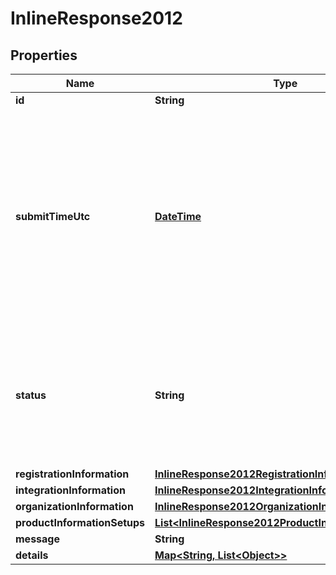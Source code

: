 
# InlineResponse2012

## Properties
Name | Type | Description | Notes
------------ | ------------- | ------------- | -------------
**id** | **String** |  |  [optional]
**submitTimeUtc** | [**DateTime**](DateTime.md) | Time of request in UTC. &#x60;Format: YYYY-MM-DDThh:mm:ssZ&#x60;  Example 2016-08-11T22:47:57Z equals August 11, 2016, at 22:47:57 (10:47:57 p.m.). The T separates the date and the time. The Z indicates UTC.  |  [optional]
**status** | **String** | The status of Registration request Possible Values:   - &#39;INITIALIZED&#39;   - &#39;RECEIVED&#39;   - &#39;PROCESSING&#39;   - &#39;SUCCESS&#39;   - &#39;FAILURE&#39;   - &#39;PARTIAL&#39;  |  [optional]
**registrationInformation** | [**InlineResponse2012RegistrationInformation**](InlineResponse2012RegistrationInformation.md) |  |  [optional]
**integrationInformation** | [**InlineResponse2012IntegrationInformation**](InlineResponse2012IntegrationInformation.md) |  |  [optional]
**organizationInformation** | [**InlineResponse2012OrganizationInformation**](InlineResponse2012OrganizationInformation.md) |  |  [optional]
**productInformationSetups** | [**List&lt;InlineResponse2012ProductInformationSetups&gt;**](InlineResponse2012ProductInformationSetups.md) |  |  [optional]
**message** | **String** |  |  [optional]
**details** | [**Map&lt;String, List&lt;Object&gt;&gt;**](List.md) |  |  [optional]



